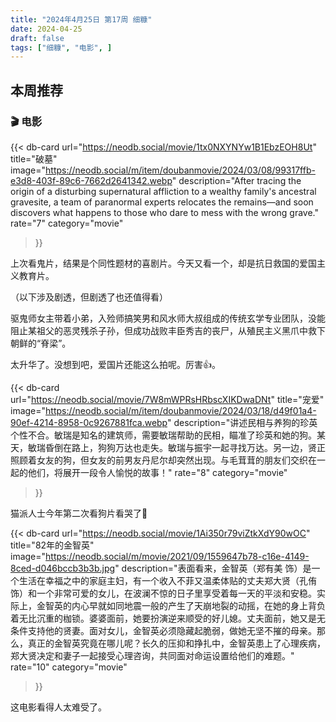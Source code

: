 ```yaml
---
title: "2024年4月25日 第17周 细糠"
date: 2024-04-25
draft: false
tags: ["细糠", "电影", ]
---
```


## 本周推荐
### 🎬 电影

{{< db-card 
    url="https://neodb.social/movie/1tx0NXYNYw1B1EbzEOH8Ut"
    title="破墓"
    image="https://neodb.social/m/item/doubanmovie/2024/03/08/99317ffb-e3d8-403f-89c6-7662d2641342.webp"
    description="After tracing the origin of a disturbing supernatural affliction to a wealthy family's ancestral gravesite, a team of paranormal experts relocates the remains—and soon discovers what happens to those who dare to mess with the wrong grave."
    rate="7"
    category="movie"
>}}

上次看鬼片，结果是个同性题材的喜剧片。今天又看一个，却是抗日救国的爱国主义教育片。

（以下涉及剧透，但剧透了也还值得看）

驱鬼师女主带着小弟，入殓师搞笑男和风水师大叔组成的传统玄学专业团队，没能阻止某祖父的恶灵残杀子孙，但成功战败丰臣秀吉的丧尸，从殖民主义黑爪中救下朝鲜的“脊梁”。

太升华了。没想到吧，爱国片还能这么拍呢。厉害👍。


{{< db-card 
    url="https://neodb.social/movie/7W8mWPRsHRbscXIKDwaDNt"
    title="宠爱" 
    image="https://neodb.social/m/item/doubanmovie/2024/03/18/d49f01a4-90ef-4214-8958-0c9267881fca.webp"
    description="讲述民相与养狗的珍英个性不合。敏瑞是知名的建筑师，需要敏瑞帮助的民相，瞄准了珍英和她的狗。某天，敏瑞昏倒在路上，狗狗万达也走失。敏瑞与振宇一起寻找万达。另一边，贤正照顾着女友的狗，但女友的前男友丹尼尔却突然出现。与毛茸茸的朋友们交织在一起的他们，将展开一段令人愉悦的故事！"
    rate="8"
    category="movie"
>}}

猫派人士今年第二次看狗片看哭了🦮

{{< db-card 
    url="https://neodb.social/movie/1Ai350r79viZtkXdY90wOC"
    title="82年的金智英" 
    image="https://neodb.social/m/movie/2021/09/1559647b78-c16e-4149-8ced-d046bccb3b3b.jpg"
    description="表面看来，金智英（郑有美 饰）是一个生活在幸福之中的家庭主妇，有一个收入不菲又温柔体贴的丈夫郑大贤（孔侑 饰）和一个非常可爱的女儿，在波澜不惊的日子里享受着每一天的平淡和安稳。实际上，金智英的内心早就如同地震一般的产生了天崩地裂的动摇，在她的身上背负着无比沉重的枷锁。婆婆面前，她要扮演逆来顺受的好儿媳。丈夫面前，她又是无条件支持他的贤妻。面对女儿，金智英必须隐藏起脆弱，做她无坚不摧的母亲。那么，真正的金智英究竟在哪儿呢？长久的压抑和挣扎中，金智英患上了心理疾病，郑大贤决定和妻子一起接受心理咨询，共同面对命运设置给他们的难题。"
    rate="10"
    category="movie"
>}}

这电影看得人太难受了。
